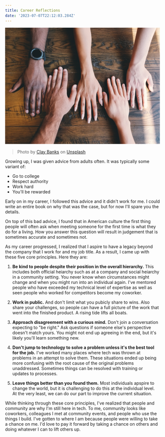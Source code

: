 ```yaml
---
title: Career Reflections
date: '2023-07-07T22:12:03.284Z'
---
```


![Hands](./hands.jpg)

> Photo by <a href="https://unsplash.com/@claybanks?utm_source=unsplash&utm_medium=referral&utm_content=creditCopyText">Clay Banks</a> on <a href="https://unsplash.com/photos/LjqARJaJotc?utm_source=unsplash&utm_medium=referral&utm_content=creditCopyText">Unsplash</a>
  

Growing up, I was given advice from adults often. It was typically some variant of:
- Go to college
- Respect authority
- Work hard
- You'll be rewarded

Early on in my career, I followed this advice and it didn't work for me. I could write an entire book on why that was the case, but for now I'll spare you the details.

On top of this bad advice, I found that in American culture the first thing people will often ask when meeting someone for the first time is what they do for a living. How you answer this question will result in judgement that is sometimes accurate and sometimes not.

As my career progressed, I realized that I aspire to have a legacy beyond the company that I work for and my job title. As a result, I came up with these five core principles. Here they are:

1. **Be kind to people despite their position in the overall hierarchy.** This includes both official heiarchy such as at a company and social heiarchy in a community setting. You never know when circumstances might change and when you might run into an individual again. I've mentored people who have exceeded my technical level of expertise as well as seen people who worked for competitors become my coworker.

2. **Work in public.** And don't limit what you pubicly share to wins. Also share your challenges, so people can have a full picture of the work that went into the finished product. A rising tide lifts all boats.

3. **Approach disagreement with a curious mind.** Don't join a conversation expecting to "be right." Ask questions if someone else's perspective doesn't match yours. You might not end up agreeing in the end, but it's likely you'll learn something new.

4. **Don't jump to technology to solve a problem unless it's the best tool for the job.** I've worked many places where tech was thrown at problems in an attempt to solve them. These situations ended up being more confusing with the root cause of the original problems unaddressed. Sometimes things can be resolved with training or updates to processes.

5. **Leave things better than you found them.** Most individuals apspire to change the world, but it is challenging to do this at the individual level. At the very least, we can do our part to improve the current situation.

While thinking through these core principles, I've realized that people and community are why I'm still here in tech. To me, community looks like coworkers, colleagues I met at community events, and people who use the things I build. I've gotten to where I am because people were willing to take a chance on me. I'd love to pay it forward by taking a chance on others and doing whatever I can to lift others up.
